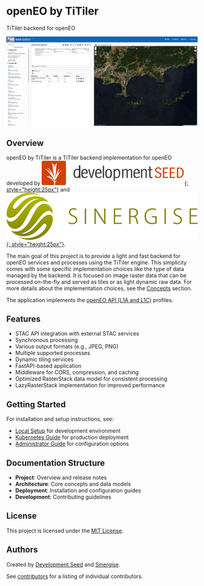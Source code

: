# openEO by TiTiler

TiTiler backend for openEO

![openEO by TiTiler](img/image.png)

## Overview

openEO by TiTiler is a TiTiler backend implementation for openEO developed by [![Development Seed](img/ds-logo-hor.svg){: style="height:25px"}](https://developmentseed.org/) and [![Sinergise](img/sinergise-logo.png){: style="height:25px"}](https://www.sinergise.com/).

The main goal of this project is to provide a light and fast backend for openEO services and processes using the TiTiler engine.
This simplicity comes with some specific implementation choices like the type of data managed by the backend.
It is focused on image raster data that can be processed on-the-fly and served as tiles or as light dynamic raw data.
For more details about the implementation choices, see the [Concepts](concepts.md) section.

The application implements the [openEO API (L1A and L1C)](https://openeo.org/documentation/1.0/developers/profiles/api.html#api-profiles) profiles.

## Features

- STAC API integration with external STAC services
- Synchronous processing
- Various output formats (e.g., JPEG, PNG)
- Multiple supported processes
- Dynamic tiling services
- FastAPI-based application
- Middleware for CORS, compression, and caching
- Optimized RasterStack data model for consistent processing
- LazyRasterStack implementation for improved performance

## Getting Started

For installation and setup instructions, see:
- [Local Setup](local-setup.md) for development environment
- [Kubernetes Guide](kubernetes.md) for production deployment
- [Administrator Guide](admin-guide.md) for configuration options

## Documentation Structure

- **Project**: Overview and release notes
- **Architecture**: Core concepts and data models
- **Deployment**: Installation and configuration guides
- **Development**: Contributing guidelines

## License

This project is licensed under the [MIT License](https://github.com/sentinel-hub/titiler-openeo/blob/main/LICENSE).

## Authors

Created by [Development Seed](https://developmentseed.org/) and [Sinergise](https://www.sinergise.com/).

See [contributors](https://github.com/sentinel-hub/titiler-openeo/graphs/contributors) for a listing of individual contributors.
